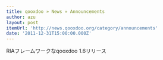 ```yaml
---
title: qooxdoo » News » Announcements
author: azu
layout: post
itemUrl: 'http://news.qooxdoo.org/category/announcements'
date: '2011-12-31T15:00:00.000Z'
---
```

RIAフレームワークなqooxdoo 1.6リリース


